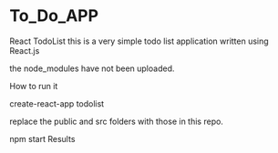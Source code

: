 # To_Do_APP

React TodoList
this is a very simple todo list application written using React.js

the node_modules have not been uploaded.

How to run it

  create-react-app todolist

replace the public and src folders with those in this repo.

  npm start
Results

